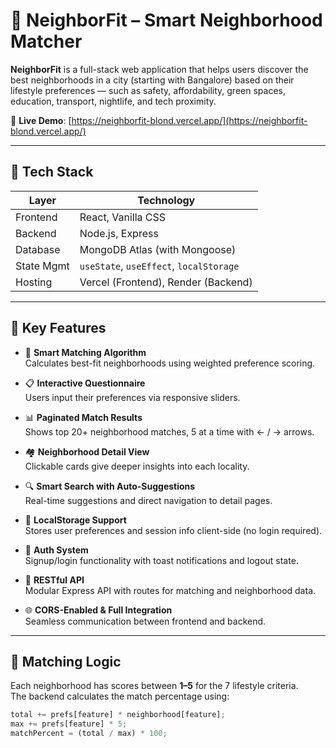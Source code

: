 # 🏡 NeighborFit – Smart Neighborhood Matcher

**NeighborFit** is a full-stack web application that helps users discover the best neighborhoods in a city (starting with Bangalore) based on their lifestyle preferences — such as safety, affordability, green spaces, education, transport, nightlife, and tech proximity.

🔗 **Live Demo**: [https://neighborfit-blond.vercel.app/](https://neighborfit-blond.vercel.app/)  

---

## 🚀 Tech Stack

| Layer      | Technology                         |
|------------|-------------------------------------|
| Frontend   | React, Vanilla CSS                  |
| Backend    | Node.js, Express                    |
| Database   | MongoDB Atlas (with Mongoose)       |
| State Mgmt | `useState`, `useEffect`, `localStorage` |
| Hosting    | Vercel (Frontend), Render (Backend) |

---

## 🎯 Key Features

- 🧠 **Smart Matching Algorithm**  
  Calculates best-fit neighborhoods using weighted preference scoring.

- 📋 **Interactive Questionnaire**  
  Users input their preferences via responsive sliders.

- 📊 **Paginated Match Results**  
  Shows top 20+ neighborhood matches, 5 at a time with ← / → arrows.

- 🏘️ **Neighborhood Detail View**  
  Clickable cards give deeper insights into each locality.

- 🔍 **Smart Search with Auto-Suggestions**  
  Real-time suggestions and direct navigation to detail pages.

- 💾 **LocalStorage Support**  
  Stores user preferences and session info client-side (no login required).

- 🔐 **Auth System**  
  Signup/login functionality with toast notifications and logout state.

- 🔗 **RESTful API**  
  Modular Express API with routes for matching and neighborhood data.

- 🌐 **CORS-Enabled & Full Integration**  
  Seamless communication between frontend and backend.

---

## 🧠 Matching Logic

Each neighborhood has scores between **1–5** for the 7 lifestyle criteria.  
The backend calculates the match percentage using:

```js
total += prefs[feature] * neighborhood[feature];
max += prefs[feature] * 5;
matchPercent = (total / max) * 100;
